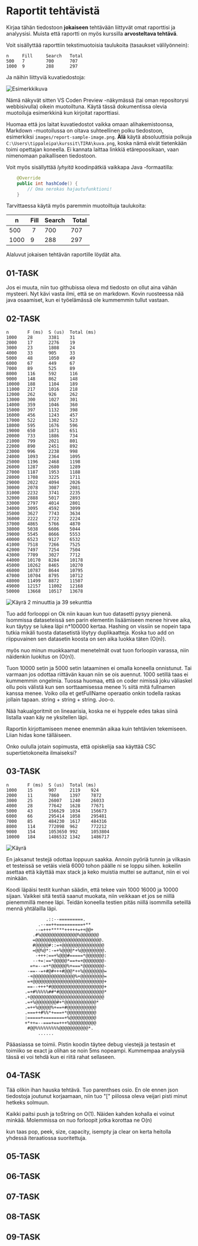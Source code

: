 # Raportit tehtävistä

Kirjaa tähän tiedostoon **jokaiseen** tehtävään liittyvät omat raporttisi ja analyysisi. Muista että raportti on myös kurssilla **arvosteltava tehtävä**.

Voit sisällyttää raporttiin tekstimuotoisia taulukoita (tasaukset välilyönnein):

```
n     Fill     Search   Total
500   7        700      707
1000  9        288      297
```

Ja näihin liittyviä kuvatiedostoja:

![Esimerkkikuva](report-sample-image.png)

Nämä näkyvät sitten VS Coden Preview -näkymässä (tai oman repositorysi webbisivulla) oikein muotoiltuna. Käytä tässä dokumentissa olevia muotoiluja esimerkkinä kun kirjoitat raporttiasi. 

Huomaa että jos laitat kuvatiedostot vaikka omaan alihakemistoonsa, Markdown -muotoilussa on oltava suhteellinen polku tiedostoon, esimerkiksi `images/report-sample-image.png`. **Älä** käytä absoluuttisia polkuja `C:\Users\tippaleipa\kurssit\TIRA\kuva.png`, koska nämä eivät tietenkään toimi opettajan koneella. Ei kannata laittaa linkkiä etärepoosikaan, vaan nimenomaan paikalliseen tiedostoon.

Voit myös sisällyttää *lyhyitä* koodinpätkiä vaikkapa Java -formaatilla:

```Java
	@Override
	public int hashCode() {
		// Oma nerokas hajautufunktioni!
	}
```
Tarvittaessa käytä myös paremmin muotoiltuja taulukoita:

| n	| Fill	| Search	| Total |
|-----|--------|--------|-------|
| 500	 | 7	| 700	| 707 |
| 1000 |	9	| 288	| 297 | 

Alaluvut jokaisen tehtävän raportille löydät alta.


## 01-TASK
Jos ei muuta, niin tuo githubissa oleva md tiedosto on ollut aina vähän mysteeri. Nyt kävi vasta ilmi, että se on markdown.
Kovin ruosteessa nää java osaamiset, kun ei työelämässä ole kummemmin tullut vastaan.

## 02-TASK
```
n       F (ms)  S (us)  Total (ms)
1000    28      3381    31
2000    17      2276    19
3000    23      1808    24
4000    33      905     33
5000    48      1050    49
6000    67      449     67
7000    89      525     89
8000    116     592     116
9000    148     862     148
10000   188     1104    189
11000   217     1016    218
12000   262     926     262
13000   300     1027    301
14000   359     1046    360
15000   397     1132    398
16000   456     1243    457
17000   522     1302    523
18000   595     1676    596
19000   650     1871    651
20000   733     1886    734
21000   799     2021    801
22000   890     2451    892
23000   996     2238    998
24000   1093    2364    1095
25000   1196    2468    1198
26000   1287    2680    1289
27000   1187    1953    1188
28000   1708    3225    1711
29000   2022    4094    2026
30000   2078    3087    2081
31000   2232    3741    2235
32000   2888    5017    2893
33000   2797    4014    2801
34000   3095    4592    3099
35000   3627    7743    3634
36000   2222    2722    2224
37000   4865    5766    4870
38000   5038    6606    5044
39000   5545    8666    5553
40000   6523    9127    6532
41000   7518    7266    7525
42000   7497    7254    7504
43000   7709    3027    7712
44000   10170   8284    10178
45000   10262   8465    10270
46000   10787   8644    10795
47000   10704   8795    10712
48000   11499   8872    11507
49000   12157   11002   12168
50000   13668   10517   13678
```

![Käyrä](raporttikuva.png)
2 minuuttia ja 39 sekunttia

Tuo add forlooppi on Ok niin kauan kun tuo datasetti pysyy pienenä. Isommissa dataseteissä sen parin elementin lisäämiseen menee hirvee aika, kun täytyy se lukea läpi n*100000 kertaa.
Hashing on vissiin se nopein tapa tutkia mikäli tuosta datasetistä löytyy duplikaatteja.
Koska tuo add on riippuvainen sen datasetin koosta on sen aika luokka täten (O(n)).

myös nuo minun muokkaamat menetelmät ovat tuon forloopin varassa, niin näidenkin luokitus on (O(n)).

Tuon 10000 setin ja 5000 setin lataaminen ei omalla koneella onnistunut. Tai varmaan jos odottaa riittävän kauan niin se ois auennut. 
1000 setillä taas ei kummemmin ongelmia. Tuossa huomaa, että on coder nimissä joku väliaskel ollu pois välistä kun sen sorttaamisessa menee ½ siitä mitä fullnamen kanssa menee.
Voiko olla et getFullName operaatio onkin todella raskas jollain tapaan. string + string + string. Joo-o.

Nää hakualgoritmit on lineaarisia, koska ne ei hyppele edes takas siinä listalla vaan käy ne yksitellen läpi.

Raportin kirjottamiseen menee enemmän aikaa kuin tehtävien tekemiseen. Liian hidas kone tälläiseen.

Onko oululla jotain sopimusta, että opiskelija saa käyttää CSC supertietokoneita ilmaiseksi?

## 03-TASK

```
n       F (ms)  S (us)  Total (ms)
1000    15      907     2119    924
2000    11      7860    1397    7872
3000    25      26007   1240    26033
4000    28      77642   1628    77671
5000    43      156629  1034    156673
6000    66      295414  1058    295481
7000    85      484230  1617    484316
8000    114     772098  962     772212
9000    154     1053650 992     1053804
10000   184     1486532 1342    1486717
```
![Käyrä](raporttikuva2.png)

En jaksanut testejä odottaa loppuun saakka. Annoin pyöriä tunnin ja vilkasin et testeissä se vetäis vielä 6000 tohon päälle ni se loppu siihen.
kokeilin asettaa että käyttää max stack ja keko muistia muttei se auttanut, niin ei voi minkään.

Koodi läpäisi testit kunhan säädin, että tekee vain 1000 16000 ja 10000 sijaan.
Vaikkei sitä testiä saanut muokata, niin veikkaan et jos se niillä pienemmillä menee läpi. Teidän koneella testien pitäs niillä isommilla seteillä mennä yhtälailla läpi.
```                            
               .::--=========.               
            .--==++==========+**             
           --=+++*****+++++=++@@+            
          .#%@@@@@@@@@@@@@@%@@@@@@@          
          =@@@@@@@@@@@@@@@@@@@@@@@@@.        
          #@@@@@#::=+@@@@@@@@@@@@@@@@        
          =@@%@*:-=+%@@@@*+%@@@@@@@@@.       
           -+++:==+%@@@#=====*@@@@@@@:       
          --+=:==*@@@@@*==+=+@@@@@@@@-       
         =+=--=+*@@@@@@%+===*@@@@@@@@-       
        -==--=+#@#+++#@@@*++%@@@@@@@@=       
        -+@@@@@@@@@@@@@@@@%+@@@@@@@@@=       
        =+@@@@@@@@@@@@@@@@@@@@@@@@@@@+       
        ==--+++*#@@@@@@@@@@@@@@@@@@@@+       
       .=+#%%%%%##*#@@@@@@@@@@@@@@@@@*       
       .+@@@@@@@@@@@@@@@@@@@@@@@@@@@@        
       .=+%@@@@@@@@#+*@@@@@@@@@@@@*          
       .=++%@@@@@%+==+#@@@@@@@@@@@           
       .===++#%%*+===+*@@@@@@@@@@@           
       :=====+========+%@@@@@@@@@@           
       +*++=--===+==+++%@@@@@@@@@@           
        #@@%%%%%%%%%@@@@@@@@@@@*.            
            ......                           
```
Pääasiassa se toimii. Pistin koodin täytee debug viestejä ja testasin et toimiiko se exact ja olihan se noin 5ms nopeampi.
Kummempaa analyysiä tässä ei voi tehdä kun ei riitä rahat sellaseen.

## 04-TASK

Tää olikin ihan hauska tehtävä. Tuo parenthses osio. En ole ennen json tiedostoja joutunut korjaamaan, niin tuo "[" piilossa oleva veijari pisti minut hetkeks solmuun.

Kaikki paitsi push ja toString on O(1). Näiden kahden kohalla ei voinut minkää. Molemmissa on nuo forloopit jotka korottaa ne O(n)

kun taas pop, peek, size, capacity, isempty ja clear on kerta heitolla yhdessä iteraatiossa suoritettuja.


## 05-TASK

## 06-TASK

## 07-TASK

## 08-TASK

## 09-TASK
